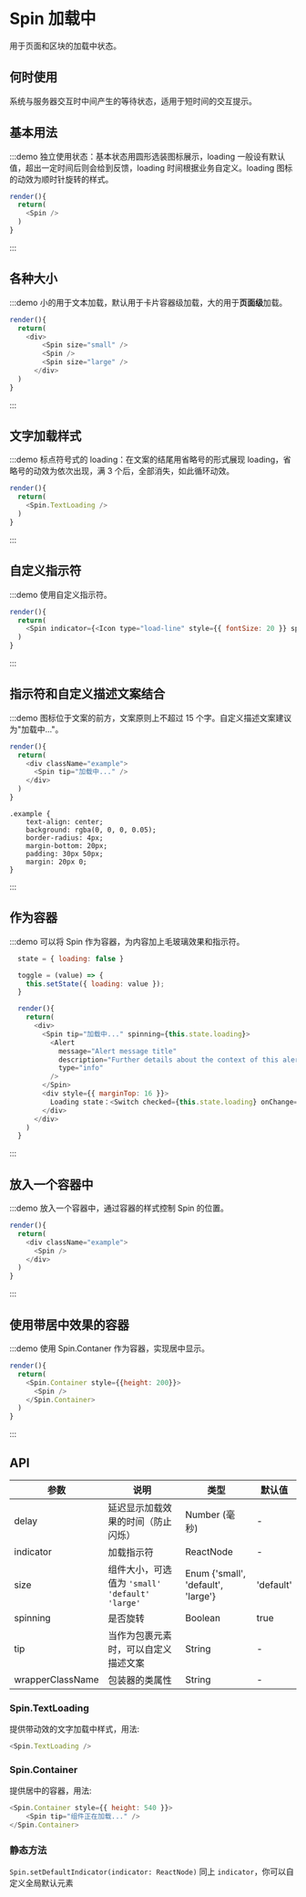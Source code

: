# Spin 加载中

用于页面和区块的加载中状态。

## 何时使用

系统与服务器交互时中间产生的等待状态，适用于短时间的交互提示。

## 基本用法

:::demo 独立使用状态：基本状态用圆形选装图标展示，loading 一般设有默认值，超出一定时间后则会给到反馈，loading 时间根据业务自定义。loading 图标的动效为顺时针旋转的样式。

```js
render(){
  return(
    <Spin />
  )
}
```

:::

## 各种大小

:::demo 小的用于文本加载，默认用于卡片容器级加载，大的用于**页面级**加载。

```js
render(){
  return(
    <div>
        <Spin size="small" />
        <Spin />
        <Spin size="large" />
      </div>
  )
}
```

:::

## 文字加载样式

:::demo 标点符号式的 loading：在文案的结尾用省略号的形式展现 loading，省略号的动效为依次出现，满 3 个后，全部消失，如此循环动效。

```js
render(){
  return(
    <Spin.TextLoading />
  )
}
```

:::

## 自定义指示符

:::demo 使用自定义指示符。

```js
render(){
  return(
    <Spin indicator={<Icon type="load-line" style={{ fontSize: 20 }} spinning />} />
  )
}
```

:::

## 指示符和自定义描述文案结合

:::demo 图标位于文案的前方，文案原则上不超过 15 个字。自定义描述文案建议为"加载中..."。

```js
render(){
  return(
    <div className="example">
      <Spin tip="加载中..." />
    </div>
  )
}
```

```less
.example {
    text-align: center;
    background: rgba(0, 0, 0, 0.05);
    border-radius: 4px;
    margin-bottom: 20px;
    padding: 30px 50px;
    margin: 20px 0;
}
```

:::

## 作为容器

:::demo 可以将 Spin 作为容器，为内容加上毛玻璃效果和指示符。

```js
  state = { loading: false }

  toggle = (value) => {
    this.setState({ loading: value });
  }

  render(){
    return(
      <div>
        <Spin tip="加载中..." spinning={this.state.loading}>
          <Alert
            message="Alert message title"
            description="Further details about the context of this alert."
            type="info"
          />
        </Spin>
        <div style={{ marginTop: 16 }}>
          Loading state：<Switch checked={this.state.loading} onChange={this.toggle} />
        </div>
      </div>
    )
  }
```

:::

## 放入一个容器中

:::demo 放入一个容器中，通过容器的样式控制 Spin 的位置。

```js
render(){
  return(
    <div className="example">
      <Spin />
    </div>
  )
}
```

:::

## 使用带居中效果的容器

:::demo 使用 Spin.Contaner 作为容器，实现居中显示。

```js
render(){
  return(
    <Spin.Container style={{height: 200}}>
      <Spin />
    </Spin.Container>
  )
}
```

:::

## API

| 参数             | 说明                                               | 类型                               | 默认值    |
| ---------------- | -------------------------------------------------- | ---------------------------------- | --------- |
| delay            | 延迟显示加载效果的时间（防止闪烁）                 | Number (毫秒)                      | -         |
| indicator        | 加载指示符                                         | ReactNode                          | -         |
| size             | 组件大小，可选值为 `'small'` `'default'` `'large'` | Enum {'small', 'default', 'large'} | 'default' |
| spinning         | 是否旋转                                           | Boolean                            | true      |
| tip              | 当作为包裹元素时，可以自定义描述文案               | String                             | -         |
| wrapperClassName | 包装器的类属性                                     | String                             | -         |

### Spin.TextLoading

提供带动效的文字加载中样式，用法:

```js
<Spin.TextLoading />
```

### Spin.Container

提供居中的容器，用法:

```js
<Spin.Container style={{ height: 540 }}>
    <Spin tip="组件正在加载..." />
</Spin.Container>
```

### 静态方法

`Spin.setDefaultIndicator(indicator: ReactNode)`
同上 `indicator`，你可以自定义全局默认元素
